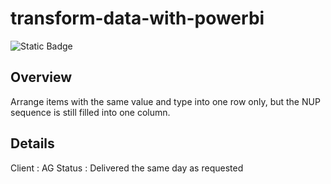 # transform-data-with-powerbi

![Static Badge](https://img.shields.io/badge/Power_BI-latest-orange)


## Overview

Arrange items with the same value and type into one row only, but the NUP sequence is still filled into one column.


## Details

Client : AG
Status : Delivered the same day as requested
